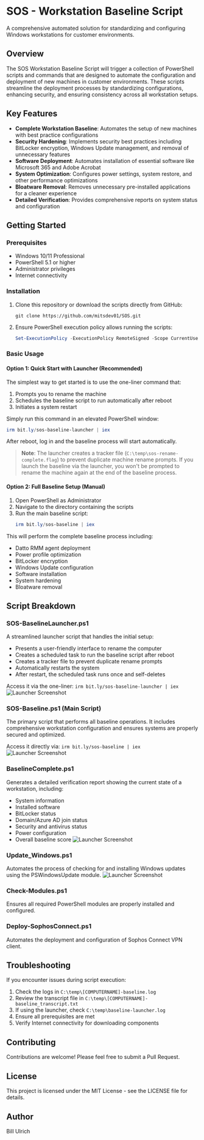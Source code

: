 # SOS - Workstation Baseline Script

A comprehensive automated solution for standardizing and configuring Windows workstations for customer environments.

## Overview

The SOS Workstation Baseline Script will trigger a collection of PowerShell scripts and commands that are designed to automate the configuration and deployment of new machines in customer environments. These scripts streamline the deployment processes by standardizing configurations, enhancing security, and ensuring consistency across all workstation setups.

## Key Features

- **Complete Workstation Baseline**: Automates the setup of new machines with best practice configurations
- **Security Hardening**: Implements security best practices including BitLocker encryption, Windows Update management, and removal of unnecessary features
- **Software Deployment**: Automates installation of essential software like Microsoft 365 and Adobe Acrobat
- **System Optimization**: Configures power settings, system restore, and other performance optimizations
- **Bloatware Removal**: Removes unnecessary pre-installed applications for a cleaner experience
- **Detailed Verification**: Provides comprehensive reports on system status and configuration

## Getting Started

### Prerequisites

- Windows 10/11 Professional
- PowerShell 5.1 or higher
- Administrator privileges
- Internet connectivity

### Installation

1. Clone this repository or download the scripts directly from GitHub:
   ```
   git clone https://github.com/mitsdev01/SOS.git
   ```

2. Ensure PowerShell execution policy allows running the scripts:
   ```powershell
   Set-ExecutionPolicy -ExecutionPolicy RemoteSigned -Scope CurrentUser
   ```

### Basic Usage

#### Option 1: Quick Start with Launcher (Recommended)

The simplest way to get started is to use the one-liner command that:
1. Prompts you to rename the machine
2. Schedules the baseline script to run automatically after reboot
3. Initiates a system restart

Simply run this command in an elevated PowerShell window:
```powershell
irm bit.ly/sos-baseline-launcher | iex
```

After reboot, log in and the baseline process will start automatically.

> **Note**: The launcher creates a tracker file (`C:\temp\sos-rename-complete.flag`) to prevent duplicate machine rename prompts. If you launch the baseline via the launcher, you won't be prompted to rename the machine again at the end of the baseline process.

#### Option 2: Full Baseline Setup (Manual)

1. Open PowerShell as Administrator
2. Navigate to the directory containing the scripts
3. Run the main baseline script:
   ```powershell
   irm bit.ly/sos-baseline | iex
   ```

This will perform the complete baseline process including:
- Datto RMM agent deployment
- Power profile optimization
- BitLocker encryption
- Windows Update configuration
- Software installation
- System hardening
- Bloatware removal


## Script Breakdown

### SOS-BaselineLauncher.ps1

A streamlined launcher script that handles the initial setup:
- Presents a user-friendly interface to rename the computer
- Creates a scheduled task to run the baseline script after reboot
- Creates a tracker file to prevent duplicate rename prompts
- Automatically restarts the system
- After restart, the scheduled task runs once and self-deletes

Access it via the one-liner: `irm bit.ly/sos-baseline-launcher | iex`
![Launcher Screenshot](images/SOS-Rename.gif)

### SOS-Baseline.ps1 (Main Script)

The primary script that performs all baseline operations. It includes comprehensive workstation configuration and ensures systems are properly secured and optimized.

Access it directly via: `irm bit.ly/sos-baseline | iex`
![Launcher Screenshot](images/SOS-Baseline.gif)

### BaselineComplete.ps1

Generates a detailed verification report showing the current state of a workstation, including:
- System information
- Installed software
- BitLocker status
- Domain/Azure AD join status
- Security and antivirus status
- Power configuration
- Overall baseline score
![Launcher Screenshot](images/SOS-Verification.gif)

### Update_Windows.ps1

Automates the process of checking for and installing Windows updates using the PSWindowsUpdate module.
![Launcher Screenshot](images/SOS-Update.gif)

### Check-Modules.ps1

Ensures all required PowerShell modules are properly installed and configured.

### Deploy-SophosConnect.ps1

Automates the deployment and configuration of Sophos Connect VPN client.


## Troubleshooting

If you encounter issues during script execution:

1. Check the logs in `C:\temp\[COMPUTERNAME]-baseline.log`
2. Review the transcript file in `C:\temp\[COMPUTERNAME]-baseline_transcript.txt`
3. If using the launcher, check `C:\temp\baseline-launcher.log`
4. Ensure all prerequisites are met
5. Verify Internet connectivity for downloading components

## Contributing

Contributions are welcome! Please feel free to submit a Pull Request.

## License

This project is licensed under the MIT License - see the LICENSE file for details.

## Author

Bill Ulrich
